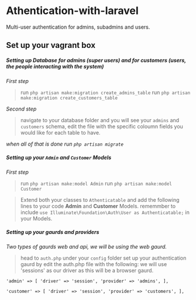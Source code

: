 # Athentication-with-laravel
Multi-user authentication for admins, subadmins and users.

## Set up your vagrant box



##### Setting up Database for admins (super users) and for customers (users, the people interacting with the system)



*First step*
> run `php artisan make:migration create_admins_table`
> run `php artisan make:migration create_customers_table`


*Second step*
> navigate to your database folder and you will see your `admins` and `customers` schema, edit the file with the specific coloumn fields you would like for each table to have.

*when all of that is done run `php artisan migrate`*

##### Setting up your `Admin` and `Customer` Models

*First step*
> run `php artisan make:model Admin`
> run `php artisan make:model Customer`

> Extend both your classes to `Athenticatable` and add the following lines to your code **Admin** and **Customer** Models.
> rememmber to include `use Illuminate\Foundation\Auth\User as Authenticatable;` in your Models.

##### Setting up your **gaurds** and **providers**
*Two types of gaurds web and api, we will be using the web gaurd.*

> head to `auth.php` under your `config` folder
> set up your authentication gaurd by edit the auth.php file with the following:
> we will use 'sessions' as our driver as this will be a browser gaurd.

`'admin' => [
          'driver' => 'session',
          'provider' => 'admins',
        ],`

`'customer' => [
          'driver' => 'session',
          'provider' => 'customers',
        ],`
        
 
